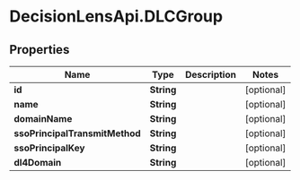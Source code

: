 # DecisionLensApi.DLCGroup

## Properties
Name | Type | Description | Notes
------------ | ------------- | ------------- | -------------
**id** | **String** |  | [optional] 
**name** | **String** |  | [optional] 
**domainName** | **String** |  | [optional] 
**ssoPrincipalTransmitMethod** | **String** |  | [optional] 
**ssoPrincipalKey** | **String** |  | [optional] 
**dl4Domain** | **String** |  | [optional] 


